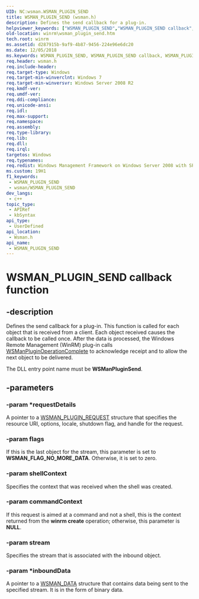 ```yaml
---
UID: NC:wsman.WSMAN_PLUGIN_SEND
title: WSMAN_PLUGIN_SEND (wsman.h)
description: Defines the send callback for a plug-in.
helpviewer_keywords: ["WSMAN_PLUGIN_SEND","WSMAN_PLUGIN_SEND callback","WSMAN_PLUGIN_SEND callback function [Windows Remote Management]","WSManPluginSend","winrm.wsman_plugin_send","wsman/WSMAN_PLUGIN_SEND"]
old-location: winrm\wsman_plugin_send.htm
tech.root: winrm
ms.assetid: d287915b-9af9-4b87-9456-224e96e6dc20
ms.date: 12/05/2018
ms.keywords: WSMAN_PLUGIN_SEND, WSMAN_PLUGIN_SEND callback, WSMAN_PLUGIN_SEND callback function [Windows Remote Management], WSManPluginSend, winrm.wsman_plugin_send, wsman/WSMAN_PLUGIN_SEND
req.header: wsman.h
req.include-header: 
req.target-type: Windows
req.target-min-winverclnt: Windows 7
req.target-min-winversvr: Windows Server 2008 R2
req.kmdf-ver: 
req.umdf-ver: 
req.ddi-compliance: 
req.unicode-ansi: 
req.idl: 
req.max-support: 
req.namespace: 
req.assembly: 
req.type-library: 
req.lib: 
req.dll: 
req.irql: 
targetos: Windows
req.typenames: 
req.redist: Windows Management Framework on Windows Server 2008 with SP2, Windows Vista with SP1, and Windows Vista with SP2
ms.custom: 19H1
f1_keywords:
 - WSMAN_PLUGIN_SEND
 - wsman/WSMAN_PLUGIN_SEND
dev_langs:
 - c++
topic_type:
 - APIRef
 - kbSyntax
api_type:
 - UserDefined
api_location:
 - Wsman.h
api_name:
 - WSMAN_PLUGIN_SEND
---
```


# WSMAN_PLUGIN_SEND callback function


## -description

Defines the send callback for a plug-in. This function is called for each object that is received from a client.  Each object received causes the callback to be called once.
After the data is processed, the Windows Remote Management (WinRM) plug-in calls <a href="https://docs.microsoft.com/windows/desktop/api/wsman/nf-wsman-wsmanpluginoperationcomplete">WSManPluginOperationComplete</a> to acknowledge receipt and to allow the next object to be delivered.

The DLL entry point name must be <b>WSManPluginSend</b>.

## -parameters

### -param *requestDetails

A pointer to a <a href="https://docs.microsoft.com/windows/desktop/api/wsman/ns-wsman-wsman_plugin_request">WSMAN_PLUGIN_REQUEST</a> structure that specifies the resource URI, options, locale, shutdown flag, and handle for the request.

### -param flags

If this is the last object for the stream, this parameter is set to <b>WSMAN_FLAG_NO_MORE_DATA</b>.
Otherwise, it is set to zero.

### -param shellContext

Specifies the context that was received when the shell was created.

### -param commandContext

If this request is aimed at a command and not a shell, this is the context returned from the <b>winrm create</b> operation;  otherwise, this parameter is <b>NULL</b>.

### -param stream

Specifies the stream that is associated with the inbound object.

### -param *inboundData

A pointer to a <a href="https://docs.microsoft.com/windows/desktop/api/wsman/ns-wsman-wsman_data">WSMAN_DATA</a> structure that contains data being sent to the specified stream. It is in the form of binary data.

